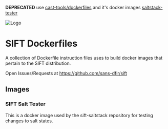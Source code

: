 **DEPRECATED** use [cast-tools/dockerfiles](https://github.com/ekristen/cast-tool) and it's docker images [saltstack-tester](https://github.com/ekristen/cast-tools/pkgs/container/cast-tools%2Fsaltstack-tester)

![Logo](https://images.contentstack.io/v3/assets/blt36c2e63521272fdc/blt3e371eacc79a3ca4/60a5393fe2db156d00f0b8ab/400x460_DFIR_SIFT.jpg)

# SIFT Dockerfiles

A collection of Dockerfile instruction files uses to build docker images that pertain to the SIFT distribution.

Open Issues/Requests at https://github.com/sans-dfir/sift


## Images

### SIFT Salt Tester

This is a docker image used by the sift-saltstack repository for testing changes to salt states.
